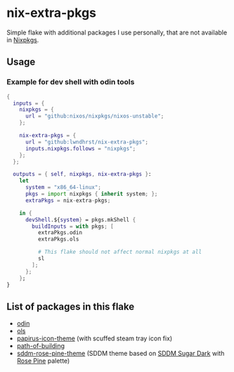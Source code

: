 # nix-extra-pkgs

Simple flake with additional packages I use personally, that are not available
in [Nixpkgs](https://github.com/NixOS/nixpkgs).



## Usage

### Example for dev shell with odin tools
```nix 
{
  inputs = {
    nixpkgs = {
      url = "github:nixos/nixpkgs/nixos-unstable";
    };

    nix-extra-pkgs = {
      url = "github:lwndhrst/nix-extra-pkgs";
      inputs.nixpkgs.follows = "nixpkgs";
    };
  };

  outputs = { self, nixpkgs, nix-extra-pkgs }:
    let 
      system = "x86_64-linux";
      pkgs = import nixpkgs { inherit system; };
      extraPkgs = nix-extra-pkgs;

    in {
      devShell.${system} = pkgs.mkShell {
        buildInputs = with pkgs; [
          extraPkgs.odin
          extraPkgs.ols

          # This flake should not affect normal nixpkgs at all
          sl
        ];
      };
    };
}
```



## List of packages in this flake

- [odin](https://github.com/odin-lang/Odin)
- [ols](https://github.com/DanielGavin/ols)
- [papirus-icon-theme](https://github.com/PapirusDevelopmentTeam/papirus-icon-theme) (with scuffed steam tray icon fix)
- [path-of-building](https://github.com/PathOfBuildingCommunity/PathOfBuilding)
- [sddm-rose-pine-theme](https://github.com/lwndhrst/sddm-rose-pine) (SDDM theme based on [SDDM Sugar Dark](https://github.com/MarianArlt/sddm-sugar-dark) with [Rose Pine](https://rosepinetheme.com/) palette)
